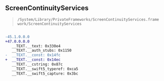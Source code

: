 ## ScreenContinuityServices

> `/System/Library/PrivateFrameworks/ScreenContinuityServices.framework/ScreenContinuityServices`

```diff

-45.1.0.0.0
+47.0.0.0.0
   __TEXT.__text: 0x330e4
   __TEXT.__auth_stubs: 0x1150
-  __TEXT.__const: 0x14fc
+  __TEXT.__const: 0x14ec
   __TEXT.__cstring: 0x87c
   __TEXT.__swift5_typeref: 0xca5
   __TEXT.__swift5_capture: 0x3bc

```
